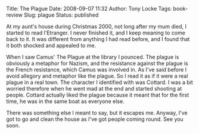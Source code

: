 Title: The Plague
Date: 2008-09-07 11:32
Author: Tony Locke
Tags: book-review
Slug: plague
Status: published

At my aunt's house during Christmas 2000, not long after my mum died, I started to read l'Etranger. I never finished it, and I keep meaning to come back to it. It was different from anything I had read before, and I found that it both shocked and appealed to me.  
  
When I saw Camus' The Plague at the library I pounced. The plague is obviously a metaphor for Nazism, and the resistance against the plague is the French resistance, which Camus was involved in. As I've said before I avoid allegory and metaphor like the plague. So I read it as if it were a real plague in a real town. The character I identified with was Cottard. I was a bit worried therefore when he went mad at the end and started shooting at people. Cottard actually liked the plague because it meant that for the first time, he was in the same boat as everyone else.  
  
There was something else I meant to say, but it escapes me. Anyway, I've got to go and clean the house as I've got people coming round. See you soon.
